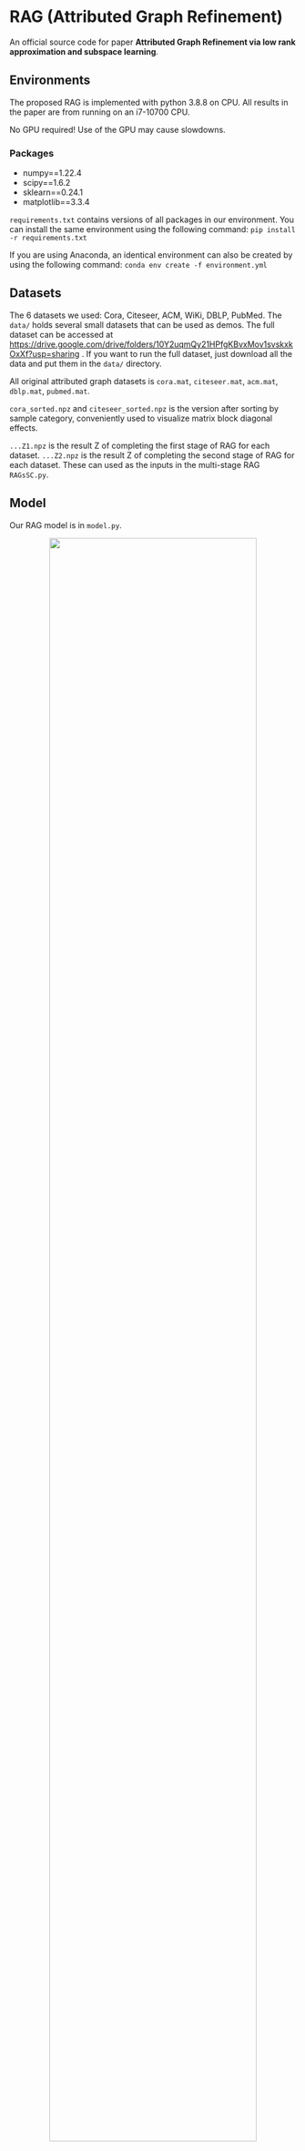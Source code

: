 # RAG (Attributed Graph Refinement)
An official source code for paper **Attributed Graph Refinement via low rank
approximation and subspace learning**.

## Environments
The proposed RAG is implemented with python 3.8.8 on CPU.
All results in the paper are from running on an i7-10700 CPU.

No GPU required!
Use of the GPU may cause slowdowns.

### Packages
+ numpy==1.22.4
+ scipy==1.6.2
+ sklearn==0.24.1
+ matplotlib==3.3.4

```requirements.txt``` contains versions of all packages in our environment. 
You can install the same environment using the following command:
```pip install -r requirements.txt```

If you are using Anaconda, an identical environment can also be created by using the following command:
```conda env create -f environment.yml```


## Datasets
The 6 datasets we used: Cora, Citeseer, ACM, WiKi, DBLP, PubMed.
The ```data/``` holds several small datasets that can be used as demos. 
The full dataset can be accessed at https://drive.google.com/drive/folders/10Y2uqmQy21HPfgKBvxMov1svskxkOxXf?usp=sharing .
If you want to run the full dataset, just download all the data and put them in the ```data/``` directory.

All original attributed graph datasets is ```cora.mat```, ```citeseer.mat```, ```acm.mat```, ```dblp.mat```, ```pubmed.mat```. 

```cora_sorted.npz``` and ```citeseer_sorted.npz``` is the version after sorting by sample category, conveniently used to visualize matrix block diagonal effects.

```...Z1.npz``` is the result Z of completing the first stage of RAG for each dataset.
```...Z2.npz``` is the result Z of completing the second stage of RAG for each dataset.
These can used as the inputs in the multi-stage RAG ```RAGsSC.py```.

## Model
Our RAG model is in ```model.py```.

<div align="center">
<img src="https://github.com/LiminLi-xjtu/RAG_model/blob/master/github-images/multi-stageRAG.png" width="85%" height="85%" />
<br>
Figure 1: The process of multi-stage RAG
</div>

## Quick Start
Running node clustering of RAG: ```python RAGSC.py```.

Running node clustering of multi-stage RAG: ```python RAGsSC.py```.
(Before running ```python RAGsSC.py```, please make sure that the full dataset has been downloaded in Google Drive and saved in the ```data/``` directory.)


## Results
<div align="center">
<img src="https://github.com/LiminLi-xjtu/RAG_model/blob/master/github-images/result1.png" width="85%" height="85%" />
<br>
Figure 2: The node cluster results of RAGSC
</div>

<div align="center">
    <img src="https://github.com/LiminLi-xjtu/RAG_model/blob/master/github-images/cora-raw.png" width="30%" height="30%" />
    <img src="https://github.com/LiminLi-xjtu/RAG_model/blob/master/github-images/cora-RAG.png" width="30%" height="30%" />
    <br>
    <b>Figure 3: t-SNE demonstration of the raw and RAG filtered
node features of Cora after spectral clustering.</b>
</div>


<div align="center">
    <img src="https://github.com/LiminLi-xjtu/RAG_model/blob/master/github-images/acm-raw.png" width="30%" height="30%" />
    <img src="https://github.com/LiminLi-xjtu/RAG_model/blob/master/github-images/acm-RAG.png" width="30%" height="30%" />
    <br>
    <b>cora-raw</b>
    <b>cora-RAG</b>
    <b>acm-raw</b>
    <br>
    <b>Figure 3: t-SNE demonstration of the raw and RAG filtered
node features of ACM after spectral clustering.</b>
</div>

<div align="center">
    <img src="https://github.com/LiminLi-xjtu/RAG_model/blob/master/github-images/wiki-raw.png" width="30%" height="30%" />
    <img src="https://github.com/LiminLi-xjtu/RAG_model/blob/master/github-images/wiki-RAG.png" width="30%" height="30%" />
    <br>
    <br>
    <b>Figure 3: t-SNE demonstration of the raw and RAG filtered
node features of Wiki after spectral clustering.</b>
</div>




